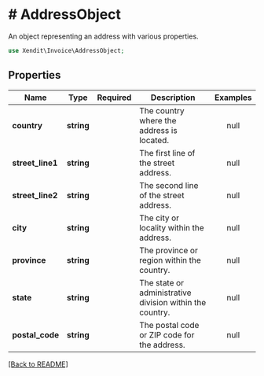 # # AddressObject
An object representing an address with various properties.

```php
use Xendit\Invoice\AddressObject;
```

## Properties

| Name | Type | Required | Description | Examples |
|------------|:-------------:|:-------------:|-------------|:-------------:|
| **country** | **string** |  | The country where the address is located. | null |
| **street_line1** | **string** |  | The first line of the street address. | null |
| **street_line2** | **string** |  | The second line of the street address. | null |
| **city** | **string** |  | The city or locality within the address. | null |
| **province** | **string** |  | The province or region within the country. | null |
| **state** | **string** |  | The state or administrative division within the country. | null |
| **postal_code** | **string** |  | The postal code or ZIP code for the address. | null |


[[Back to README]](../../README.md)
